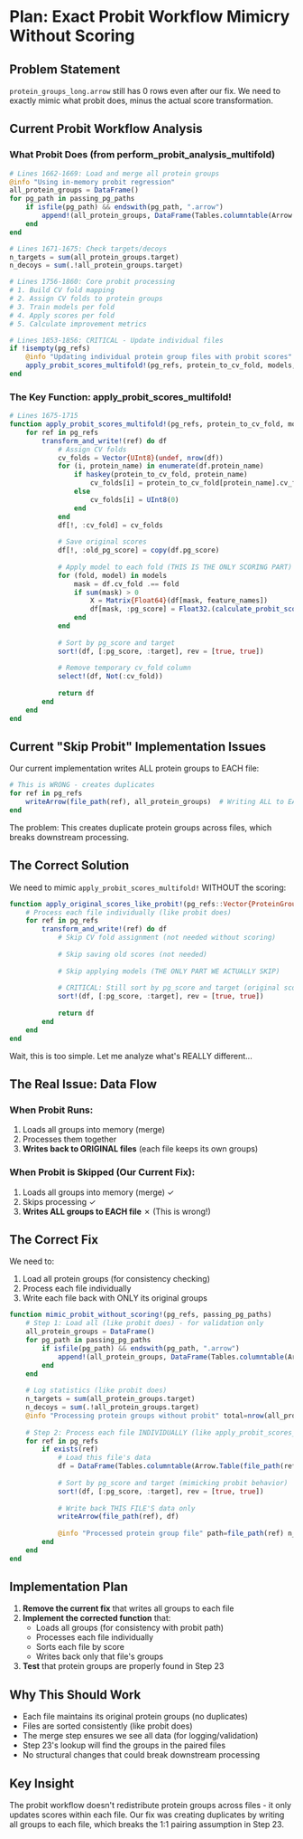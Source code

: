 # Plan: Exact Probit Workflow Mimicry Without Scoring

## Problem Statement

`protein_groups_long.arrow` still has 0 rows even after our fix. We need to exactly mimic what probit does, minus the actual score transformation.

## Current Probit Workflow Analysis

### What Probit Does (from perform_probit_analysis_multifold)

```julia
# Lines 1662-1669: Load and merge all protein groups
@info "Using in-memory probit regression"
all_protein_groups = DataFrame()
for pg_path in passing_pg_paths
    if isfile(pg_path) && endswith(pg_path, ".arrow")
        append!(all_protein_groups, DataFrame(Tables.columntable(Arrow.Table(pg_path))))
    end
end

# Lines 1671-1675: Check targets/decoys
n_targets = sum(all_protein_groups.target)
n_decoys = sum(.!all_protein_groups.target)

# Lines 1756-1860: Core probit processing
# 1. Build CV fold mapping
# 2. Assign CV folds to protein groups
# 3. Train models per fold
# 4. Apply scores per fold
# 5. Calculate improvement metrics

# Lines 1853-1856: CRITICAL - Update individual files
if !isempty(pg_refs)
    @info "Updating individual protein group files with probit scores"
    apply_probit_scores_multifold!(pg_refs, protein_to_cv_fold, models, feature_names)
end
```

### The Key Function: apply_probit_scores_multifold!

```julia
# Lines 1675-1715
function apply_probit_scores_multifold!(pg_refs, protein_to_cv_fold, models, feature_names)
    for ref in pg_refs
        transform_and_write!(ref) do df
            # Assign CV folds
            cv_folds = Vector{UInt8}(undef, nrow(df))
            for (i, protein_name) in enumerate(df.protein_name)
                if haskey(protein_to_cv_fold, protein_name)
                    cv_folds[i] = protein_to_cv_fold[protein_name].cv_fold
                else
                    cv_folds[i] = UInt8(0)
                end
            end
            df[!, :cv_fold] = cv_folds
            
            # Save original scores
            df[!, :old_pg_score] = copy(df.pg_score)
            
            # Apply model to each fold (THIS IS THE ONLY SCORING PART)
            for (fold, model) in models
                mask = df.cv_fold .== fold
                if sum(mask) > 0
                    X = Matrix{Float64}(df[mask, feature_names])
                    df[mask, :pg_score] = Float32.(calculate_probit_scores(X, model))
                end
            end
            
            # Sort by pg_score and target
            sort!(df, [:pg_score, :target], rev = [true, true])
            
            # Remove temporary cv_fold column
            select!(df, Not(:cv_fold))
            
            return df
        end
    end
end
```

## Current "Skip Probit" Implementation Issues

Our current implementation writes ALL protein groups to EACH file:
```julia
# This is WRONG - creates duplicates
for ref in pg_refs
    writeArrow(file_path(ref), all_protein_groups)  # Writing ALL to EACH
end
```

The problem: This creates duplicate protein groups across files, which breaks downstream processing.

## The Correct Solution

We need to mimic `apply_probit_scores_multifold!` WITHOUT the scoring:

```julia
function apply_original_scores_like_probit!(pg_refs::Vector{ProteinGroupFileReference})
    # Process each file individually (like probit does)
    for ref in pg_refs
        transform_and_write!(ref) do df
            # Skip CV fold assignment (not needed without scoring)
            
            # Skip saving old scores (not needed)
            
            # Skip applying models (THE ONLY PART WE ACTUALLY SKIP)
            
            # CRITICAL: Still sort by pg_score and target (original scores)
            sort!(df, [:pg_score, :target], rev = [true, true])
            
            return df
        end
    end
end
```

Wait, this is too simple. Let me analyze what's REALLY different...

## The Real Issue: Data Flow

### When Probit Runs:
1. Loads all groups into memory (merge)
2. Processes them together
3. **Writes back to ORIGINAL files** (each file keeps its own groups)

### When Probit is Skipped (Our Current Fix):
1. Loads all groups into memory (merge) ✓
2. Skips processing ✓
3. **Writes ALL groups to EACH file** ✗ (This is wrong!)

## The Correct Fix

We need to:
1. Load all protein groups (for consistency checking)
2. Process each file individually
3. Write each file back with ONLY its original groups

```julia
function mimic_probit_without_scoring!(pg_refs, passing_pg_paths)
    # Step 1: Load all (like probit does) - for validation only
    all_protein_groups = DataFrame()
    for pg_path in passing_pg_paths
        if isfile(pg_path) && endswith(pg_path, ".arrow")
            append!(all_protein_groups, DataFrame(Tables.columntable(Arrow.Table(pg_path))))
        end
    end
    
    # Log statistics (like probit does)
    n_targets = sum(all_protein_groups.target)
    n_decoys = sum(.!all_protein_groups.target)
    @info "Processing protein groups without probit" total=nrow(all_protein_groups) targets=n_targets decoys=n_decoys
    
    # Step 2: Process each file INDIVIDUALLY (like apply_probit_scores_multifold!)
    for ref in pg_refs
        if exists(ref)
            # Load this file's data
            df = DataFrame(Tables.columntable(Arrow.Table(file_path(ref))))
            
            # Sort by pg_score and target (mimicking probit behavior)
            sort!(df, [:pg_score, :target], rev = [true, true])
            
            # Write back THIS FILE'S data only
            writeArrow(file_path(ref), df)
            
            @info "Processed protein group file" path=file_path(ref) n_groups=nrow(df)
        end
    end
end
```

## Implementation Plan

1. **Remove the current fix** that writes all groups to each file
2. **Implement the corrected function** that:
   - Loads all groups (for consistency with probit path)
   - Processes each file individually
   - Sorts each file by score
   - Writes back only that file's groups
3. **Test** that protein groups are properly found in Step 23

## Why This Should Work

- Each file maintains its original protein groups (no duplicates)
- Files are sorted consistently (like probit does)
- The merge step ensures we see all data (for logging/validation)
- Step 23's lookup will find the groups in the paired files
- No structural changes that could break downstream processing

## Key Insight

The probit workflow doesn't redistribute protein groups across files - it only updates scores within each file. Our fix was creating duplicates by writing all groups to each file, which breaks the 1:1 pairing assumption in Step 23.